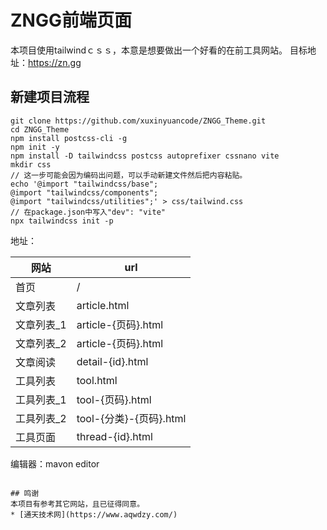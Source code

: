 # ZNGG前端页面
本项目使用tailwindｃｓｓ，本意是想要做出一个好看的在前工具网站。
目标地址：https://zn.gg

## 新建项目流程
```shell
git clone https://github.com/xuxinyuancode/ZNGG_Theme.git
cd ZNGG_Theme
npm install postcss-cli -g
npm init -y
npm install -D tailwindcss postcss autoprefixer cssnano vite
mkdir css
// 这一步可能会因为编码出问题，可以手动新建文件然后把内容粘贴。
echo '@import "tailwindcss/base";
@import "tailwindcss/components";
@import "tailwindcss/utilities";' > css/tailwind.css
// 在package.json中写入"dev": "vite"
npx tailwindcss init -p

```



地址：

|  网站   | url  |
|  ----  | ----  |
| 首页  | / |
| 文章列表  | article.html |
| 文章列表_1  | article-{页码}.html |
| 文章列表_2  | article-{页码}.html |
| 文章阅读  | detail-{id}.html |
| 工具列表  | tool.html |
| 工具列表_1  | tool-{页码}.html |
| 工具列表_2  | tool-{分类}-{页码}.html |
| 工具页面  | thread-{id}.html |




编辑器：mavon editor

```

## 鸣谢
本项目有参考其它网站，且已征得同意。
* [通天技术网](https://www.aqwdzy.com/)
